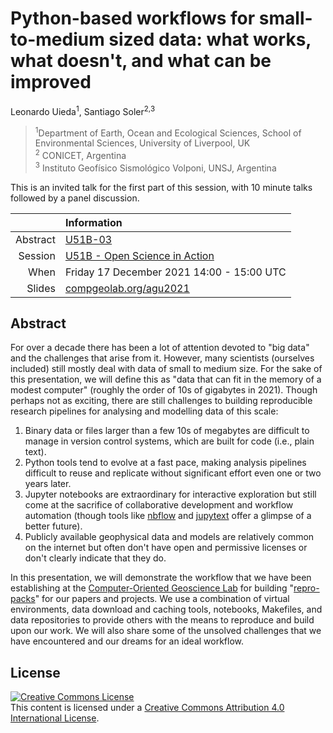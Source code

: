 # Python-based workflows for small-to-medium sized data: what works, what doesn't, and what can be improved

Leonardo Uieda<sup>1</sup>,
Santiago Soler<sup>2,3</sup>

> <sup>1</sup>Department of Earth, Ocean and Ecological Sciences, School of Environmental Sciences, University of Liverpool, UK
> <br>
> <sup>2</sup> CONICET, Argentina
> <br>
> <sup>3</sup> Instituto Geofísico Sismológico Volponi, UNSJ, Argentina

This is an invited talk for the first part of this session, with 10 minute
talks followed by a panel discussion.

| | Information |
|---:|:----|
| Abstract | [U51B-03](https://agu.confex.com/agu/fm21/meetingapp.cgi/Paper/907547) |
| Session | [U51B - Open Science in Action](https://agu.confex.com/agu/fm21/meetingapp.cgi/Session/122142) |
| When | Friday 17 December 2021 14:00 - 15:00 UTC |
| Slides | [compgeolab.org/agu2021](https://www.compgeolab.org/agu2021) |

## Abstract

For over a decade there has been a lot of attention devoted to "big data" and
the challenges that arise from it.
However, many scientists (ourselves included) still mostly deal with data of
small to medium size.
For the sake of this presentation, we will define this as "data that can fit in
the memory of a modest computer" (roughly the order of 10s of gigabytes in
2021).
Though perhaps not as exciting, there are still challenges to building
reproducible research pipelines for analysing and modelling data of this scale:

1. Binary data or files larger than a few 10s of megabytes are difficult to
   manage in version control systems, which are built for code (i.e., plain
   text).
1. Python tools tend to evolve at a fast pace, making analysis pipelines
   difficult to reuse and replicate without significant effort even one or two
   years later.
1. Jupyter notebooks are extraordinary for interactive exploration but still
   come at the sacrifice of collaborative development and workflow automation
   (though tools like [nbflow](https://github.com/jhamrick/nbflow/) and
   [jupytext](https://github.com/mwouts/jupytext) offer a glimpse of a better
   future).
1. Publicly available geophysical data and models are relatively common on the
   internet but often don't have open and permissive licenses or don't clearly
   indicate that they do.

In this presentation, we will demonstrate the workflow that we have been
establishing at the [Computer-Oriented Geoscience Lab](https://www.compgeolab.org/)
for building
"[repro-packs](https://lorenabarba.com/blog/how-repro-packs-can-save-your-future-self/)"
for our papers and projects.
We use a combination of virtual environments, data download and caching tools,
notebooks, Makefiles, and data repositories to provide others with the means to
reproduce and build upon our work.
We will also share some of the unsolved challenges that we have encountered and
our dreams for an ideal workflow.

## License

<a rel="license" href="http://creativecommons.org/licenses/by/4.0/"><img
alt="Creative Commons License" style="border-width:0"
src="https://i.creativecommons.org/l/by/4.0/88x31.png" /></a><br>
This content is licensed under a <a rel="license"
href="http://creativecommons.org/licenses/by/4.0/">Creative Commons Attribution
4.0 International License</a>.
